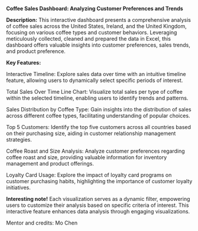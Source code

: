 **Coffee Sales Dashboard: Analyzing Customer Preferences and Trends**

**Description:**
This interactive dashboard presents a comprehensive analysis of coffee sales across the United States, Ireland, and the United Kingdom, focusing on various coffee types and customer behaviors. Leveraging meticulously collected, cleaned and prepared the data in Excel, this dashboard offers valuable insights into customer preferences, sales trends, and product preference.

**Key Features:**

Interactive Timeline: Explore sales data over time with an intuitive timeline feature, allowing users to dynamically select specific periods of interest.

Total Sales Over Time Line Chart: Visualize total sales per type of coffee within the selected timeline, enabling users to identify trends and patterns.

Sales Distribution by Coffee Type: Gain insights into the distribution of sales across different coffee types, facilitating understanding of popular choices.

Top 5 Customers: Identify the top five customers across all countries based on their purchasing size, aiding in customer relationship management strategies.

Coffee Roast and Size Analysis: Analyze customer preferences regarding coffee roast and size, providing valuable information for inventory management and product offerings.

Loyalty Card Usage: Explore the impact of loyalty card programs on customer purchasing habits, highlighting the importance of customer loyalty initiatives.

**Interesting note!** Each visualization serves as a dynamic filter, empowering users to customize their analysis based on specific criteria of interest. This interactive feature enhances data analysis through engaging visualizations.

Mentor and credits: Mo Chen
